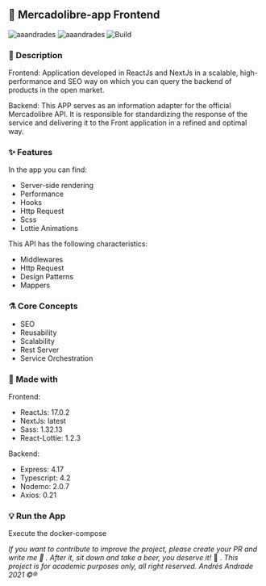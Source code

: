 ## :rocket: Mercadolibre-app Frontend

![aaandrades](https://img.shields.io/badge/-Frontend-orange)
![aaandrades](https://img.shields.io/badge/-Backend-blue)
![Build](https://img.shields.io/badge/-Working-brightgreen)

### :memo: Description
Frontend: Application developed in ReactJs and NextJs in a scalable, high-performance and SEO way on which you can query the backend of products in the open market. 

Backend: This APP serves as an information adapter for the official Mercadolibre API. 
It is responsible for standardizing the response of the service and delivering it to the Front application in a refined and optimal way. 

### :sparkles: Features
In the app you can find:
- Server-side rendering
- Performance
- Hooks
- Http Request
- Scss
- Lottie Animations

This API has the following characteristics: 
- Middlewares
- Http Request
- Design Patterns
- Mappers

### :alembic: Core Concepts
- SEO
- Reusability
- Scalability
- Rest Server
- Service Orchestration 
### :construction: Made with
Frontend:
- ReactJs: 17.0.2
- NextJs: latest
- Sass: 1.32.13
- React-Lottie: 1.2.3

Backend: 
- Express: 4.17
- Typescript: 4.2
- Nodemo: 2.0.7
- Axios: 0.21
### :bulb: Run the App
Execute the docker-compose

*If you want to contribute to improve the project, please create your PR and write me :speech_balloon: . After it, sit down and take a beer, you deserve it!* :beers: .
*This project is for academic purposes only, all right reserved. Andrés Andrade 2021 :copyright::registered:*
